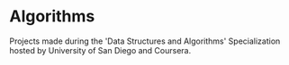 # Algorithms
Projects made during the 'Data Structures and Algorithms' Specialization hosted by University of San Diego and Coursera.

